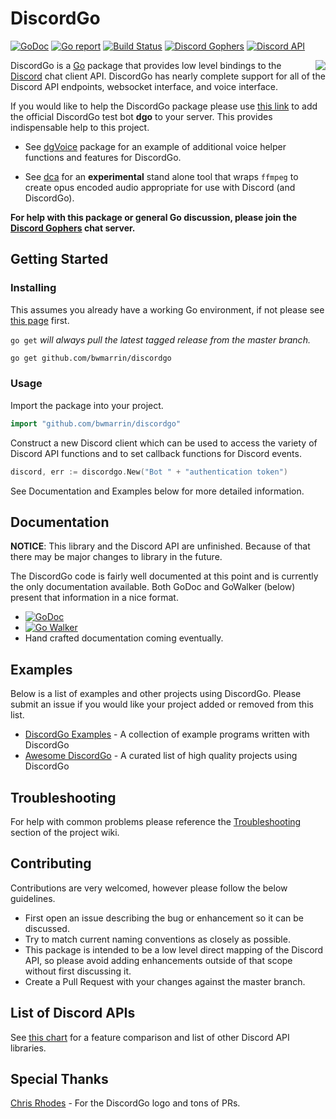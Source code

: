 # DiscordGo

[![GoDoc](https://godoc.org/github.com/bwmarrin/discordgo?status.svg)](https://godoc.org/github.com/bwmarrin/discordgo) [![Go report](http://goreportcard.com/badge/bwmarrin/discordgo)](http://goreportcard.com/report/bwmarrin/discordgo) [![Build Status](https://travis-ci.com/bwmarrin/discordgo.svg?branch=master)](https://travis-ci.com/bwmarrin/discordgo) [![Discord Gophers](https://img.shields.io/badge/Discord%20Gophers-%23discordgo-blue.svg)](https://discord.gg/0f1SbxBZjYoCtNPP) [![Discord API](https://img.shields.io/badge/Discord%20API-%23go_discordgo-blue.svg)](https://discord.com/invite/discord-api)

<img align="right" src="http://bwmarrin.github.io/discordgo/img/discordgo.png">

DiscordGo is a [Go](https://golang.org/) package that provides low level 
bindings to the [Discord](https://discord.com/) chat client API. DiscordGo 
has nearly complete support for all of the Discord API endpoints, websocket
interface, and voice interface.

If you would like to help the DiscordGo package please use 
[this link](https://discord.com/oauth2/authorize?client_id=173113690092994561&scope=bot)
to add the official DiscordGo test bot **dgo** to your server. This provides 
indispensable help to this project.

* See [dgVoice](https://github.com/bwmarrin/dgvoice) package for an example of
additional voice helper functions and features for DiscordGo.

* See [dca](https://github.com/bwmarrin/dca) for an **experimental** stand alone
tool that wraps `ffmpeg` to create opus encoded audio appropriate for use with
Discord (and DiscordGo).

**For help with this package or general Go discussion, please join the [Discord 
Gophers](https://discord.gg/0f1SbxBZjYq9jLBk) chat server.**

## Getting Started

### Installing

This assumes you already have a working Go environment, if not please see
[this page](https://golang.org/doc/install) first.

`go get` *will always pull the latest tagged release from the master branch.*

```sh
go get github.com/bwmarrin/discordgo
```

### Usage

Import the package into your project.

```go
import "github.com/bwmarrin/discordgo"
```

Construct a new Discord client which can be used to access the variety of 
Discord API functions and to set callback functions for Discord events.

```go
discord, err := discordgo.New("Bot " + "authentication token")
```

See Documentation and Examples below for more detailed information.


## Documentation

**NOTICE**: This library and the Discord API are unfinished.
Because of that there may be major changes to library in the future.

The DiscordGo code is fairly well documented at this point and is currently
the only documentation available.  Both GoDoc and GoWalker (below) present
that information in a nice format.

- [![GoDoc](https://godoc.org/github.com/bwmarrin/discordgo?status.svg)](https://godoc.org/github.com/bwmarrin/discordgo) 
- [![Go Walker](http://gowalker.org/api/v1/badge)](https://gowalker.org/github.com/bwmarrin/discordgo) 
- Hand crafted documentation coming eventually.


## Examples

Below is a list of examples and other projects using DiscordGo.  Please submit 
an issue if you would like your project added or removed from this list. 

- [DiscordGo Examples](https://github.com/bwmarrin/discordgo/tree/master/examples) - A collection of example programs written with DiscordGo
- [Awesome DiscordGo](https://github.com/bwmarrin/discordgo/wiki/Awesome-DiscordGo) - A curated list of high quality projects using DiscordGo

## Troubleshooting
For help with common problems please reference the 
[Troubleshooting](https://github.com/bwmarrin/discordgo/wiki/Troubleshooting) 
section of the project wiki.


## Contributing
Contributions are very welcomed, however please follow the below guidelines.

- First open an issue describing the bug or enhancement so it can be
discussed.  
- Try to match current naming conventions as closely as possible.  
- This package is intended to be a low level direct mapping of the Discord API, 
so please avoid adding enhancements outside of that scope without first 
discussing it.
- Create a Pull Request with your changes against the master branch.


## List of Discord APIs

See [this chart](https://abal.moe/Discord/Libraries.html) for a feature 
comparison and list of other Discord API libraries.

## Special Thanks

[Chris Rhodes](https://github.com/iopred) - For the DiscordGo logo and tons of PRs.
